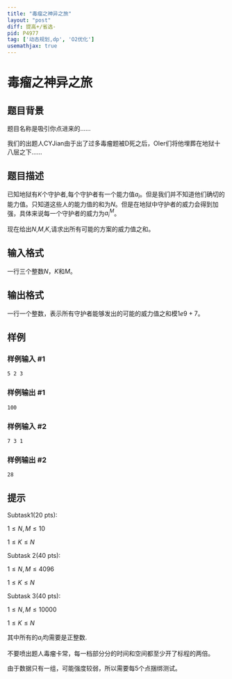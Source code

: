 ```yaml
---
title: "毒瘤之神异之旅"
layout: "post"
diff: 提高+/省选-
pid: P4977
tag: ['动态规划,dp', 'O2优化']
usemathjax: true
---
```


# 毒瘤之神异之旅
## 题目背景

题目名称是吸引你点进来的……

我们的出题人CYJian由于出了过多毒瘤题被D死之后，OIer们将他埋葬在地狱十八层之下……
## 题目描述

已知地狱有$K$个守护者,每个守护者有一个能力值$a_i$。但是我们并不知道他们确切的能力值。只知道这些人的能力值的和为$N$。但是在地狱中守护者的威力会得到加强，具体来说每一个守护者的威力为$a_i^M$。

现在给出$N$,$M$,$K$,请求出所有可能的方案的威力值之和。
## 输入格式

一行三个整数$N$，$K$和$M$。
## 输出格式

一行一个整数，表示所有守护者能够发出的可能的威力值之和模$1e9+7$。
## 样例

### 样例输入 #1
```
5 2 3
```
### 样例输出 #1
```
100

```
### 样例输入 #2
```
7 3 1
```
### 样例输出 #2
```
28
```
## 提示

Subtask1(20 pts):

$1 \leq N,M \leq 10$

$1 \leq K \leq N$

Subtask 2(40 pts):

$1 \leq N,M \leq 4096$

$1 \leq K \leq N$

Subtask 3(40 pts):

$1 \leq N,M \leq 10000$

$1 \leq K \leq N$

其中所有的$a_i$均需要是正整数.

不要喷出题人毒瘤卡常，每一档部分分的时间和空间都至少开了标程的两倍。

由于数据只有一组，可能强度较弱，所以需要每5个点捆绑测试。
